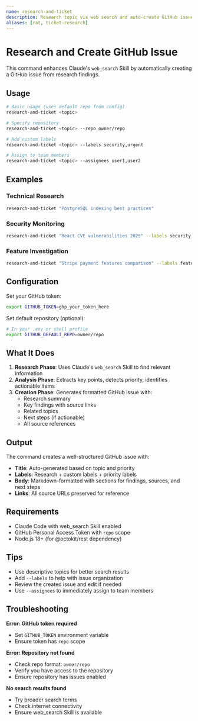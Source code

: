 ```yaml
---
name: research-and-ticket
description: Research topic via web search and auto-create GitHub issue with findings
aliases: [rat, ticket-research]
---
```


# Research and Create GitHub Issue

This command enhances Claude's `web_search` Skill by automatically creating a GitHub issue from research findings.

## Usage

```bash
# Basic usage (uses default repo from config)
research-and-ticket <topic>

# Specify repository
research-and-ticket <topic> --repo owner/repo

# Add custom labels
research-and-ticket <topic> --labels security,urgent

# Assign to team members
research-and-ticket <topic> --assignees user1,user2
```

## Examples

### Technical Research
```bash
research-and-ticket "PostgreSQL indexing best practices"
```

### Security Monitoring
```bash
research-and-ticket "React CVE vulnerabilities 2025" --labels security,urgent
```

### Feature Investigation
```bash
research-and-ticket "Stripe payment features comparison" --labels feature-request
```

## Configuration

Set your GitHub token:
```bash
export GITHUB_TOKEN=ghp_your_token_here
```

Set default repository (optional):
```bash
# In your .env or shell profile
export GITHUB_DEFAULT_REPO=owner/repo
```

## What It Does

1. **Research Phase**: Uses Claude's `web_search` Skill to find relevant information
2. **Analysis Phase**: Extracts key points, detects priority, identifies actionable items
3. **Creation Phase**: Generates formatted GitHub issue with:
   - Research summary
   - Key findings with source links
   - Related topics
   - Next steps (if actionable)
   - All source references

## Output

The command creates a well-structured GitHub issue with:
- **Title**: Auto-generated based on topic and priority
- **Labels**: Research + custom labels + priority labels
- **Body**: Markdown-formatted with sections for findings, sources, and next steps
- **Links**: All source URLs preserved for reference

## Requirements

- Claude Code with web_search Skill enabled
- GitHub Personal Access Token with `repo` scope
- Node.js 18+ (for @octokit/rest dependency)

## Tips

- Use descriptive topics for better search results
- Add `--labels` to help with issue organization
- Review the created issue and edit if needed
- Use `--assignees` to immediately assign to team members

## Troubleshooting

**Error: GitHub token required**
- Set `GITHUB_TOKEN` environment variable
- Ensure token has `repo` scope

**Error: Repository not found**
- Check repo format: `owner/repo`
- Verify you have access to the repository
- Ensure repository has issues enabled

**No search results found**
- Try broader search terms
- Check internet connectivity
- Ensure web_search Skill is available
